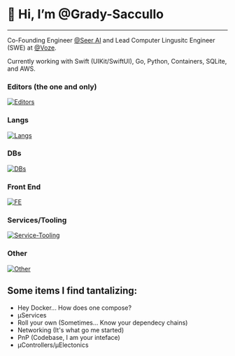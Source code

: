 # 👋 Hi, I’m @Grady-Saccullo

---

Co-Founding Engineer [@Seer AI](https://github.com/Seer-AI) and Lead Computer Lingusitc Engineer (SWE) at [@Voze](https://github.com/Voze-HQ).

Currently working with Swift (UIKit/SwiftUI), Go, Python, Containers, SQLite, and AWS.

### Editors (the one and only)
[![Editors](https://skillicons.dev/icons?i=neovim)](https://skillicons.dev)

### Langs
[![Langs](https://skillicons.dev/icons?i=ts,go,nodejs,swift,py,nix,zig,rust)](https://skillicons.dev)

### DBs
[![DBs](https://skillicons.dev/icons?i=sqlite,postgres)](https://skillicons.dev)

### Front End
[![FE](https://skillicons.dev/icons?i=htmx,react,nextjs,redux)](https://skillicons.dev)

### Services/Tooling
[![Service-Tooling](https://skillicons.dev/icons?i=aws,cloudflare,docker)](https://skillicons.dev)

### Other
[![Other](https://skillicons.dev/icons?i=raspberrypi)](https://skillicons.dev)


## Some items I find tantalizing:
- Hey Docker... How does one compose?
- µServices
- Roll your own (Sometimes... Know your dependecy chains)
- Networking (It's what go me started)
- PnP (Codebase, I am your inteface)
- µControllers/µElectonics
